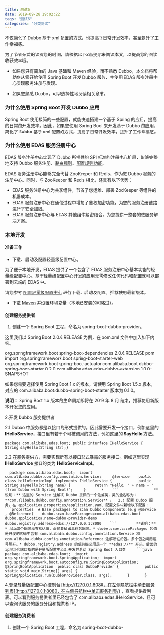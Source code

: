 ```yaml
---
title: 测试6
date: 2019-09-28 19:02:22
tags: "测试6"
categories: "分类测试"
---
```


不仅简化了 Dubbo 基于 xml 配置的方式，也提高了日常开发效率，甚至提升了工作幸福感。

为了节省亲爱的读者您的时间，请根据以下2点提示来阅读本文，以提高您的阅读收获效率哦。

- 如果您只有简单的 Java 基础和 Maven 经验，而不熟悉 Dubbo，本文档将帮助您从零开始使用 Spring Boot 开发 Dubbo 服务，并使用 EDAS 服务注册中心实现服务注册与发现。

- 如果您熟悉 Dubbo，可以选择性地阅读相关章节。

  

### 为什么使用 Spring Boot 开发 Dubbo 应用

Spring Boot 使用极简的一些配置，就能快速搭建一个基于 Spring 的应用，提高的日常的开发效率。因此，如果您使用 Spring Boot 来开发基于 Dubbo 的应用，简化了 Bubbo 基于 xml 配置的方式，提高了日常开发效率，提升了工作幸福感。

### 为什么使用 EDAS 服务注册中心

EDAS 服务注册中心实现了 Dubbo 所提供的 SPI 标准的[注册中心扩展](http://dubbo.apache.org/zh-cn/docs/dev/impls/registry.html?spm=a2c4g.11186623.2.13.41344822aqNoSX)，能够完整地支持 Dubbo 服务注册、[路由规则](http://dubbo.apache.org/zh-cn/docs/user/demos/routing-rule.html?spm=a2c4g.11186623.2.14.41344822aqNoSX)、[配置规则功能](http://dubbo.apache.org/zh-cn/docs/user/demos/config-rule.html?spm=a2c4g.11186623.2.15.41344822aqNoSX)。

EDAS 服务注册中心能够完全代替 ZooKeeper 和 Redis，作为您 Dubbo 服务的注册中心。同时，与 ZooKeeper 和 Redis 相比，还具有以下优势：

- EDAS 服务注册中心为共享组件，节省了您运维、部署 ZooKeeper 等组件的机器成本。
- EDAS 服务注册中心在通信过程中增加了鉴权加密功能，为您的服务注册链路进行了安全加固。
- EDAS 服务注册中心与 EDAS 其他组件紧密结合，为您提供一整套的微服务解决方案。

### 本地开发

#### 准备工作

- 下载、启动及配置轻量级配置中心。

为了便于本地开发，EDAS 提供了一个包含了 EDAS 服务注册中心基本功能的轻量级配置中心。基于轻量级配置中心开发的应用无需修改任何代码和配置就可以部署到云端的 EDAS 中。

请您参考 [配置轻量级配置中心](https://help.aliyun.com/document_detail/44163.html?spm=a2c4g.11186623.2.17.4fa073571VPegl) 进行下载、启动及配置。推荐使用最新版本。

- 下载 [Maven](http://mirrors.tuna.tsinghua.edu.cn/apache/maven/maven-3/3.6.0/binaries/apache-maven-3.6.0-bin.tar.gz?spm=a2c4g.11186623.2.18.4fa073571VPegl&file=apache-maven-3.6.0-bin.tar.gz) 并设置环境变量（本地已安装的可略过）。

#### 创建服务提供者

1. 创建一个 Spring Boot 工程，命名为 spring-boot-dubbo-provider。

这里我们以 Spring Boot 2.0.6.RELEASE 为例，在 pom.xml 文件中加入如下内容。

<dependencyManagement>       <dependencies>           <dependency>               <groupId>org.springframework.boot</groupId>               <artifactId>spring-boot-dependencies</artifactId>               <version>2.0.6.RELEASE</version>               <type>pom</type>               <scope>import</scope>           </dependency>       </dependencies>   </dependencyManagement>   <dependencies>       <dependency>           <groupId>org.springframework.boot</groupId>           <artifactId>spring-boot-starter-web</artifactId>       </dependency>       <dependency>           <groupId>org.springframework.boot</groupId>           <artifactId>spring-boot-actuator</artifactId>       </dependency>       <dependency>           <groupId>com.alibaba.boot</groupId>           <artifactId>dubbo-spring-boot-starter</artifactId>           <version>0.2.0</version>       </dependency>       <dependency>           <groupId>com.alibaba.edas</groupId>           <artifactId>edas-dubbo-extension</artifactId>           <version>1.0.0-SNAPSHOT</version>       </dependency>   </dependencies>

如果您需要选择使用 Spring Boot 1.x 的版本，请使用 Spring Boot 1.5.x 版本，对应的 com.alibaba.boot:dubbo-spring-boot-starter 版本为 0.1.0。

**说明：** Spring Boot 1.x 版本的生命周期即将在 2019 年 8 月 结束，推荐使用新版本开发您的应用。

2.开发 Dubbo 服务提供者

2.1 Dubbo 中服务都是以接口的形式提供的。因此需要开发一个接口，例如这里的 **IHelloService**，接口里有若干个可被调用的方法，例如这里的 **SayHello** 方法。

`package com.alibaba.edas.boot;	public interface IHelloService {    String sayHello(String str);} `

2.2 在服务提供方，需要实现所有以接口形式暴露的服务接口。例如这里实现 **IHelloService** 接口的类为 **HelloServiceImpl**。

`  	package com.alibaba.edas.boot;	import com.alibaba.dubbo.config.annotation.Service;		@Service	public class HelloServiceImpl implements IHelloService {		    public String sayHello(String name) {	        return "Hello, " + name + " (from Dubbo with Spring Boot)";	    }		}    ```				**说明：** 这里的 Service 注解式 Dubbo 提供的一个注解类，类的全名称为：**com.alibaba.dubbo.config.annotation.Service** 。  2.3 配置 Dubbo 服务。在 application.properties/application.yaml 配置文件中新增以下配置：      ```properties	# Base packages to scan Dubbo Components (e.g @Service , @Reference)	dubbo.scan.basePackages=com.alibaba.edas.boot	dubbo.application.name=dubbo-provider-demo	dubbo.registry.address=edas://127.0.0.1:8080    ```			**说明：** 	* 以上三个配置没有默认值，必须要给出具体的配置。* dubbo.scan.basePackages 的值是开发的代码中含有 com.alibaba.dubbo.config.annotation.Service 和  com.alibaba.dubbo.config.annotation.Reference 注解所在的包。多个包之间用逗号隔开。* dubbo.registry.address 的值前缀必须是一个 **edas://** 开头，后面的ip地址和端口指的是轻量版配置中心3.开发并启动 Spring Boot 入口类		```java	package com.alibaba.edas.boot;	import org.springframework.boot.SpringApplication;	import org.springframework.boot.autoconfigure.SpringBootApplication;		@SpringBootApplication	public class DubboProvider {		    public static void main(String[] args) {		        SpringApplication.run(DubboProvider.class, args);	    }		} `

4.登录轻量版配置中心控制台 [http://127.0.0.1:8080，在左侧导航栏中单击服务列表](http://127.0.0.1:8080，在左侧导航栏中单击服务列表/) ，查看提供者列表。可以看到服务提供者里已经包含了 com.alibaba.edas.IHelloService，且可以查询该服务的服务分组和提供者 IP。

#### 创建服务消费者

1. 创建一个 Spring Boot 工程，命名为 spring-boot-dubbo-